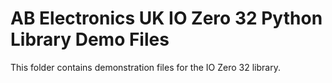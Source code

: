 AB Electronics UK IO Zero 32 Python Library Demo Files
=====

This folder contains demonstration files for the IO Zero 32 library.